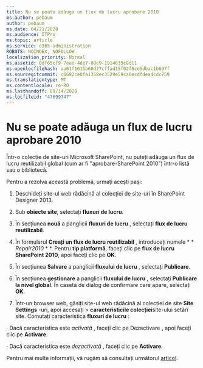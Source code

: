 ```yaml
---
title: Nu se poate adăuga un flux de lucru aprobare 2010
ms.author: pebaum
author: pebaum
ms.date: 04/21/2020
ms.audience: ITPro
ms.topic: article
ms.service: o365-administration
ROBOTS: NOINDEX, NOFOLLOW
localization_priority: Normal
ms.assetid: 0df65cf9-7eae-4de7-88e9-1914635c8d11
ms.openlocfilehash: aa61f1615b60d27cffad15f02f6ce5dbac1b607f
ms.sourcegitcommit: c6692ce0fa1358ec3529e59ca0ecdfdea4cdc759
ms.translationtype: MT
ms.contentlocale: ro-RO
ms.lasthandoff: 09/14/2020
ms.locfileid: "47699747"
---
```

# <a name="unable-to-add-2010-approval-workflow"></a>Nu se poate adăuga un flux de lucru aprobare 2010

Într-o colecție de site-uri Microsoft SharePoint, nu puteți adăuga un flux de lucru reutilizabil global (cum ar fi "aprobare-SharePoint 2010") într-o listă sau o bibliotecă.
  
Pentru a rezolva această problemă, urmați acești pași: 
  
1. Deschideți site-ul web rădăcină al colecției de site-uri în SharePoint Designer 2013.
  
2. Sub **obiecte site**, selectați **fluxuri de lucru**. 
  
3. În secțiunea **nouă** a panglicii **fluxuri de lucru** , selectați **flux de lucru reutilizabil**. 
  
4. În formularul **Creați un flux de lucru reutilizabil** , introduceți numele * * *Repair2010* * *. Pentru **tip platformă**, faceți clic pe **flux de lucru SharePoint 2010**, apoi faceți clic pe **OK**. 
  
1. În secțiunea **Salvare** a panglicii **fluxului de lucru** , selectați **Publicare**. 
  
2. În secțiunea **gestionare** a panglicii **fluxului de lucru** , selectați **Publicare la nivel global**. În caseta de dialog de confirmare care apare, selectați **OK**. 
  
3. Într-un browser web, găsiți site-ul web rădăcină al colecției de site **Site Settings** -uri, apoi accesați \> **caracteristicile colecției**site-ului setări site. Comutați caracteristica **fluxuri de lucru** : 
  
· Dacă caracteristica este  *activată*  , faceți clic pe Dezactivare **,** apoi faceți clic pe **Activare**. 
  
· Dacă caracteristica este  *dezactivată*  , faceți clic pe **Activare**. 
  
Pentru mai multe informații, vă rugăm să consultați următorul [articol](https://go.microsoft.com/fwlink/?linkid=2047770&amp;clcid=0x409).
  

